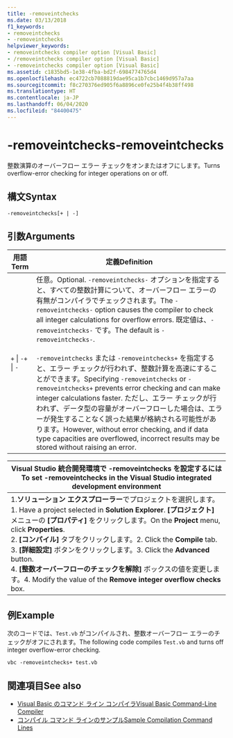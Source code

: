 ```yaml
---
title: -removeintchecks
ms.date: 03/13/2018
f1_keywords:
- removeintchecks
- -removeintchecks
helpviewer_keywords:
- removeintchecks compiler option [Visual Basic]
- /removeintchecks compiler option [Visual Basic]
- -removeintchecks compiler option [Visual Basic]
ms.assetid: c1835bd5-1e38-4fba-bd2f-6984774765d4
ms.openlocfilehash: ec4722cb7088819dae95ca1b7cbc1469d957a7aa
ms.sourcegitcommit: f8c270376ed905f6a8896ce0fe25b4f4b38ff498
ms.translationtype: HT
ms.contentlocale: ja-JP
ms.lasthandoff: 06/04/2020
ms.locfileid: "84400475"
---
```

# <a name="-removeintchecks"></a><span data-ttu-id="02ce5-102">-removeintchecks</span><span class="sxs-lookup"><span data-stu-id="02ce5-102">-removeintchecks</span></span>
<span data-ttu-id="02ce5-103">整数演算のオーバーフロー エラー チェックをオンまたはオフにします。</span><span class="sxs-lookup"><span data-stu-id="02ce5-103">Turns overflow-error checking for integer operations on or off.</span></span>  
  
## <a name="syntax"></a><span data-ttu-id="02ce5-104">構文</span><span class="sxs-lookup"><span data-stu-id="02ce5-104">Syntax</span></span>  
  
```console  
-removeintchecks[+ | -]  
```  
  
## <a name="arguments"></a><span data-ttu-id="02ce5-105">引数</span><span class="sxs-lookup"><span data-stu-id="02ce5-105">Arguments</span></span>  
  
|<span data-ttu-id="02ce5-106">用語</span><span class="sxs-lookup"><span data-stu-id="02ce5-106">Term</span></span>|<span data-ttu-id="02ce5-107">定義</span><span class="sxs-lookup"><span data-stu-id="02ce5-107">Definition</span></span>|  
|---|---|  
|<span data-ttu-id="02ce5-108">`+` &#124; `-`</span><span class="sxs-lookup"><span data-stu-id="02ce5-108">`+` &#124; `-`</span></span>|<span data-ttu-id="02ce5-109">任意。</span><span class="sxs-lookup"><span data-stu-id="02ce5-109">Optional.</span></span> <span data-ttu-id="02ce5-110">`-removeintchecks-` オプションを指定すると、すべての整数計算について、オーバーフロー エラーの有無がコンパイラでチェックされます。</span><span class="sxs-lookup"><span data-stu-id="02ce5-110">The `-removeintchecks-` option causes the compiler to check all integer calculations for overflow errors.</span></span> <span data-ttu-id="02ce5-111">既定値は、`-removeintchecks-` です。</span><span class="sxs-lookup"><span data-stu-id="02ce5-111">The default is `-removeintchecks-`.</span></span><br /><br /> <span data-ttu-id="02ce5-112">`-removeintchecks` または `-removeintchecks+` を指定すると、エラー チェックが行われず、整数計算を高速にすることができます。</span><span class="sxs-lookup"><span data-stu-id="02ce5-112">Specifying `-removeintchecks` or `-removeintchecks+` prevents error checking and can make integer calculations faster.</span></span> <span data-ttu-id="02ce5-113">ただし、エラー チェックが行われず、データ型の容量がオーバーフローした場合は、エラーが発生することなく誤った結果が格納される可能性があります。</span><span class="sxs-lookup"><span data-stu-id="02ce5-113">However, without error checking, and if data type capacities are overflowed, incorrect results may be stored without raising an error.</span></span>|  
  
|<span data-ttu-id="02ce5-114">Visual Studio 統合開発環境で -removeintchecks を設定するには</span><span class="sxs-lookup"><span data-stu-id="02ce5-114">To set -removeintchecks in the Visual Studio integrated development environment</span></span>|  
|---|  
|<span data-ttu-id="02ce5-115">1.**ソリューション エクスプローラー**でプロジェクトを選択します。</span><span class="sxs-lookup"><span data-stu-id="02ce5-115">1.  Have a project selected in **Solution Explorer**.</span></span> <span data-ttu-id="02ce5-116">**[プロジェクト]** メニューの **[プロパティ]** をクリックします。</span><span class="sxs-lookup"><span data-stu-id="02ce5-116">On the **Project** menu, click **Properties**.</span></span> <br /><span data-ttu-id="02ce5-117">2. **[コンパイル]** タブをクリックします。</span><span class="sxs-lookup"><span data-stu-id="02ce5-117">2.  Click the **Compile** tab.</span></span><br /><span data-ttu-id="02ce5-118">3. **[詳細設定]** ボタンをクリックします。</span><span class="sxs-lookup"><span data-stu-id="02ce5-118">3.  Click the **Advanced** button.</span></span><br /><span data-ttu-id="02ce5-119">4. **[整数オーバーフローのチェックを解除]** ボックスの値を変更します。</span><span class="sxs-lookup"><span data-stu-id="02ce5-119">4.  Modify the value of the **Remove integer overflow checks** box.</span></span>|  
  
## <a name="example"></a><span data-ttu-id="02ce5-120">例</span><span class="sxs-lookup"><span data-stu-id="02ce5-120">Example</span></span>  
 <span data-ttu-id="02ce5-121">次のコードでは、`Test.vb` がコンパイルされ、整数オーバーフロー エラーのチェックがオフにされます。</span><span class="sxs-lookup"><span data-stu-id="02ce5-121">The following code compiles `Test.vb` and turns off integer overflow-error checking.</span></span>  
  
```console
vbc -removeintchecks+ test.vb  
```  
  
## <a name="see-also"></a><span data-ttu-id="02ce5-122">関連項目</span><span class="sxs-lookup"><span data-stu-id="02ce5-122">See also</span></span>

- [<span data-ttu-id="02ce5-123">Visual Basic のコマンド ライン コンパイラ</span><span class="sxs-lookup"><span data-stu-id="02ce5-123">Visual Basic Command-Line Compiler</span></span>](index.md)
- [<span data-ttu-id="02ce5-124">コンパイル コマンド ラインのサンプル</span><span class="sxs-lookup"><span data-stu-id="02ce5-124">Sample Compilation Command Lines</span></span>](sample-compilation-command-lines.md)

